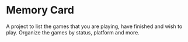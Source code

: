 # Memory Card
A project to list the games that you are playing, have finished and wish to play. Organize the games by status, platform and more.
